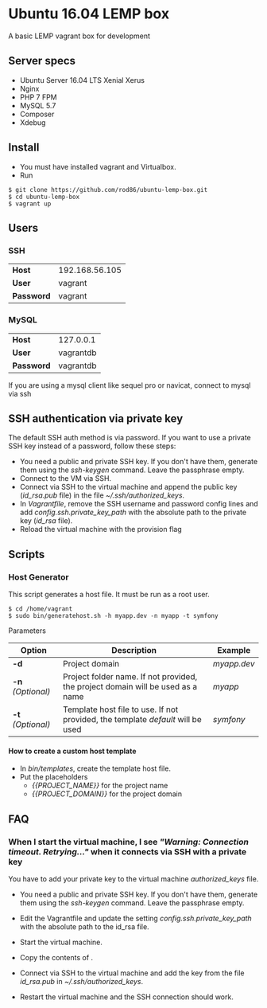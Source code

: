 # Ubuntu 16.04 LEMP box

A basic LEMP vagrant box for development

## Server specs

- Ubuntu Server 16.04 LTS Xenial Xerus
- Nginx
- PHP 7 FPM
- MySQL 5.7
- Composer
- Xdebug

## Install

- You must have installed vagrant and Virtualbox.
- Run
```
$ git clone https://github.com/rod86/ubuntu-lemp-box.git
$ cd ubuntu-lemp-box
$ vagrant up
```

## Users

### SSH
|         |                |
| ------- | -------------- |
| **Host**| 192.168.56.105 |
| **User**| vagrant |
| **Password**| vagrant |

### MySQL
|         |                |
| ------- | -------------- |
| **Host**| 127.0.0.1 |
| **User**| vagrantdb |
| **Password**| vagrantdb |

If you are using a mysql client like sequel pro or navicat, connect to mysql via ssh

## SSH authentication via private key

The default SSH auth method is via password. If you want to use a private SSH key instead of a password, follow these steps:
- You need a public and private SSH key. If you don't have them, generate them using the *ssh-keygen* command. Leave the passphrase empty.
- Connect to the VM via SSH.
- Connect via SSH to the virtual machine and append the public key (*id_rsa.pub* file) in the file *~/.ssh/authorized_keys*.
- In *Vagrantfile*, remove the SSH username and password config lines and add *config.ssh.private_key_path* with the absolute path to the private key (*id_rsa* file).
- Reload the virtual machine with the provision flag

## Scripts

### Host Generator

This script generates a host file. It must be run as a root user.

```
$ cd /home/vagrant
$ sudo bin/generatehost.sh -h myapp.dev -n myapp -t symfony
```

Parameters

| Option | Description | Example |
| ------ | ----------- | ------- |
| **-d** | Project domain | *myapp.dev* |
| **-n** *(Optional)* | Project folder name. If not provided, the project domain will be used as a name | *myapp* |
| **-t** *(Optional)* | Template host file to use. If not provided, the template *default* will be used | *symfony* |

#### How to create a custom host template

- In *bin/templates*, create the template host file.
- Put the placeholders
    - *{{PROJECT_NAME}}* for the project name      
    - *{{PROJECT_DOMAIN}}* for the project domain


## FAQ

### When I start the virtual machine, I see *"Warning: Connection timeout. Retrying..."* when it connects via SSH with a private key

You have to add your private key to the virtual machine *authorized_keys* file.

- You need a public and private SSH key. If you don't have them, generate them using the *ssh-keygen* command. Leave the passphrase empty.

- Edit the Vagrantfile and update the setting *config.ssh.private_key_path* with the absolute path to the id_rsa file.

- Start the virtual machine.

- Copy the contents of .

- Connect via SSH to the virtual machine and add the key from the file *id_rsa.pub* in *~/.ssh/authorized_keys*.

- Restart the virtual machine and the SSH connection should work.
